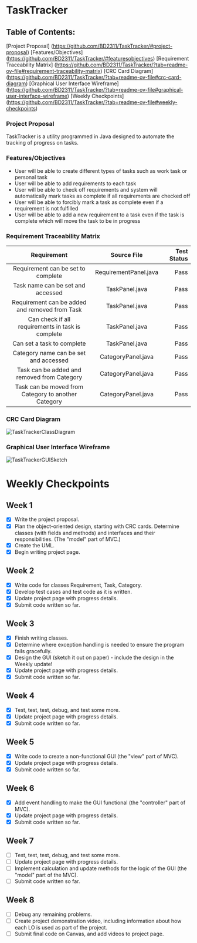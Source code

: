 # TaskTracker
## Table of Contents:

[Project Proposal] (https://github.com/BD2311/TaskTracker/#project-proposal)
[Features/Objectives] (https://github.com/BD2311/TaskTracker/#featuresobjectives)
[Requirement Traceability Matrix] (https://github.com/BD2311/TaskTracker/?tab=readme-ov-file#requirement-traceability-matrix)
[CRC Card Diagram] (https://github.com/BD2311/TaskTracker/?tab=readme-ov-file#crc-card-diagram)
[Graphical User Interface Wireframe] (https://github.com/BD2311/TaskTracker/?tab=readme-ov-file#graphical-user-interface-wireframe)
[Weekly Checkpoints] (https://github.com/BD2311/TaskTracker/?tab=readme-ov-file#weekly-checkpoints)



### Project Proposal
TaskTracker is a utility programmed in Java designed to automate the tracking of progress on tasks.

### Features/Objectives
- User will be able to create different types of tasks such as work task or personal task
- User will be able to add requirements to each task
- User will be able to check off requirements and system will automatically mark tasks as complete if all requirements are checked off
- User will be able to forcibly mark a task as complete even if a requirement is not fulfilled
- User will be able to add a new requirement to a task even if the task is complete which will move the task to be in progress

### Requirement Traceability Matrix
| Requirement | Source File | Test Status |
|    :---:    |    :---:    |     ---:    |
| Requirement can be set to complete | RequirementPanel.java | Pass |
| Task name can be set and accessed | TaskPanel.java | Pass |
| Requirement can be added and removed from Task | TaskPanel.java | Pass |
| Can check if all requirements in task is complete | TaskPanel.java | Pass |
| Can set a task to complete | TaskPanel.java | Pass |
| Category name can be set and accessed | CategoryPanel.java | Pass |
| Task can be added and removed from Category | CategoryPanel.java | Pass |
| Task can be moved from Category to another Category | CategoryPanel.java | Pass |

### CRC Card Diagram
![TaskTrackerClassDiagram](https://github.com/BD2311/TaskTracker/assets/164386430/5cf94afe-ae8d-4d34-9f54-074a8bfa1dcd)

### Graphical User Interface Wireframe
![TaskTrackerGUISketch](https://github.com/BD2311/TaskTracker/assets/164386430/44cea94e-fa3c-41aa-b440-549782d90872)

# Weekly Checkpoints

## Week 1

- [x] Write the project proposal.
- [x] Plan the object-oriented design, starting with CRC cards.  Determine classes (with fields and methods) and interfaces and their responsibilities. (The "model" part of MVC.)
- [x] Create the UML.
- [x] Begin writing project page.

## Week 2

- [x] Write code for classes Requirement, Task, Category.
- [x] Develop test cases and test code as it is written.
- [x] Update project page with progress details.
- [x] Submit code written so far.

## Week 3

- [X] Finish writing classes.
- [X] Determine where exception handling is needed to ensure the program fails gracefully.
- [X] Design the GUI (sketch it out on paper) - include the design in the Weekly update!
- [X] Update project page with progress details.
- [X] Submit code written so far.

## Week 4

- [X] Test, test, test, debug, and test some more.
- [X] Update project page with progress details.
- [X] Submit code written so far.

## Week 5

- [X] Write code to create a non-functional GUI (the "view" part of MVC).
- [X] Update project page with progress details.
- [X] Submit code written so far.

## Week 6

- [X] Add event handling to make the GUI functional (the "controller" part of MVC).
- [X] Update project page with progress details.
- [X] Submit code written so far.

## Week 7

- [ ] Test, test, test, debug, and test some more.
- [ ] Update project page with progress details.
- [ ] Implement calculation and update methods for the logic of the GUI (the "model" part of the MVC).
- [ ] Submit code written so far.

## Week 8

- [ ] Debug any remaining problems.
- [ ] Create project demonstration video, including information about how each LO is used as part of the project.
- [ ] Submit final code on Canvas, and add videos to project page.
